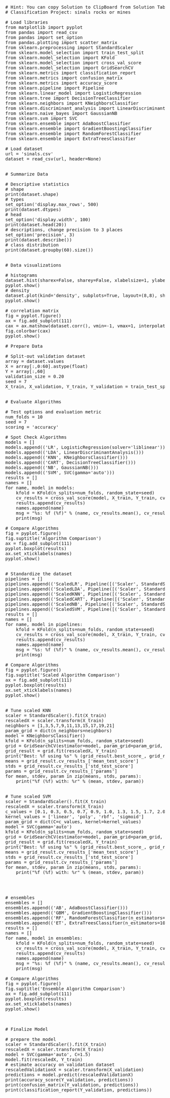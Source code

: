 <pre class="file" data-target="clipboard">
# Hint: You can copy Solution to ClipBoard from Solution Tab
# Classification Project: sinals rocks or mines

# Load libraries
from matplotlib import pyplot
from pandas import read_csv
from pandas import set_option
from pandas.plotting import scatter_matrix
from sklearn.preprocessing import StandardScaler
from sklearn.model_selection import train_test_split
from sklearn.model_selection import KFold
from sklearn.model_selection import cross_val_score
from sklearn.model_selection import GridSearchCV
from sklearn.metrics import classification_report
from sklearn.metrics import confusion_matrix
from sklearn.metrics import accuracy_score
from sklearn.pipeline import Pipeline
from sklearn.linear_model import LogisticRegression
from sklearn.tree import DecisionTreeClassifier
from sklearn.neighbors import KNeighborsClassifier
from sklearn.discriminant_analysis import LinearDiscriminantAnalysis
from sklearn.naive_bayes import GaussianNB
from sklearn.svm import SVC
from sklearn.ensemble import AdaBoostClassifier
from sklearn.ensemble import GradientBoostingClassifier
from sklearn.ensemble import RandomForestClassifier
from sklearn.ensemble import ExtraTreesClassifier

# Load dataset
url = 'sinals.csv'
dataset = read_csv(url, header=None)


# Summarize Data

# Descriptive statistics
# shape
print(dataset.shape)
# types
set_option('display.max_rows', 500)
print(dataset.dtypes)
# head
set_option('display.width', 100)
print(dataset.head(20))
# descriptions, change precision to 3 places
set_option('precision', 3)
print(dataset.describe())
# class distribution
print(dataset.groupby(60).size())


# Data visualizations

# histograms
dataset.hist(sharex=False, sharey=False, xlabelsize=1, ylabelsize=1)
pyplot.show()
# density
dataset.plot(kind='density', subplots=True, layout=(8,8), sharex=False, legend=False, fontsize=1)
pyplot.show()

# correlation matrix
fig = pyplot.figure()
ax = fig.add_subplot(111)
cax = ax.matshow(dataset.corr(), vmin=-1, vmax=1, interpolation='none')
fig.colorbar(cax)
pyplot.show()

# Prepare Data

# Split-out validation dataset
array = dataset.values
X = array[:,0:60].astype(float)
Y = array[:,60]
validation_size = 0.20
seed = 7
X_train, X_validation, Y_train, Y_validation = train_test_split(X, Y, test_size=validation_size, random_state=seed)


# Evaluate Algorithms

# Test options and evaluation metric
num_folds = 10
seed = 7
scoring = 'accuracy'

# Spot Check Algorithms
models = []
models.append(('LR', LogisticRegression(solver='liblinear')))
models.append(('LDA', LinearDiscriminantAnalysis()))
models.append(('KNN', KNeighborsClassifier()))
models.append(('CART', DecisionTreeClassifier()))
models.append(('NB', GaussianNB()))
models.append(('SVM', SVC(gamma='auto')))
results = []
names = []
for name, model in models:
	kfold = KFold(n_splits=num_folds, random_state=seed)
	cv_results = cross_val_score(model, X_train, Y_train, cv=kfold, scoring=scoring)
	results.append(cv_results)
	names.append(name)
	msg = "%s: %f (%f)" % (name, cv_results.mean(), cv_results.std())
	print(msg)

# Compare Algorithms
fig = pyplot.figure()
fig.suptitle('Algorithm Comparison')
ax = fig.add_subplot(111)
pyplot.boxplot(results)
ax.set_xticklabels(names)
pyplot.show()


# Standardize the dataset
pipelines = []
pipelines.append(('ScaledLR', Pipeline([('Scaler', StandardScaler()),('LR', LogisticRegression(solver='liblinear'))])))
pipelines.append(('ScaledLDA', Pipeline([('Scaler', StandardScaler()),('LDA', LinearDiscriminantAnalysis())])))
pipelines.append(('ScaledKNN', Pipeline([('Scaler', StandardScaler()),('KNN', KNeighborsClassifier())])))
pipelines.append(('ScaledCART', Pipeline([('Scaler', StandardScaler()),('CART', DecisionTreeClassifier())])))
pipelines.append(('ScaledNB', Pipeline([('Scaler', StandardScaler()),('NB', GaussianNB())])))
pipelines.append(('ScaledSVM', Pipeline([('Scaler', StandardScaler()),('SVM', SVC(gamma='auto'))])))
results = []
names = []
for name, model in pipelines:
	kfold = KFold(n_splits=num_folds, random_state=seed)
	cv_results = cross_val_score(model, X_train, Y_train, cv=kfold, scoring=scoring)
	results.append(cv_results)
	names.append(name)
	msg = "%s: %f (%f)" % (name, cv_results.mean(), cv_results.std())
	print(msg)

# Compare Algorithms
fig = pyplot.figure()
fig.suptitle('Scaled Algorithm Comparison')
ax = fig.add_subplot(111)
pyplot.boxplot(results)
ax.set_xticklabels(names)
pyplot.show()


# Tune scaled KNN
scaler = StandardScaler().fit(X_train)
rescaledX = scaler.transform(X_train)
neighbors = [1,3,5,7,9,11,13,15,17,19,21]
param_grid = dict(n_neighbors=neighbors)
model = KNeighborsClassifier()
kfold = KFold(n_splits=num_folds, random_state=seed)
grid = GridSearchCV(estimator=model, param_grid=param_grid, scoring=scoring, cv=kfold, iid=True)
grid_result = grid.fit(rescaledX, Y_train)
print("Best: %f using %s" % (grid_result.best_score_, grid_result.best_params_))
means = grid_result.cv_results_['mean_test_score']
stds = grid_result.cv_results_['std_test_score']
params = grid_result.cv_results_['params']
for mean, stdev, param in zip(means, stds, params):
    print("%f (%f) with: %r" % (mean, stdev, param))


# Tune scaled SVM
scaler = StandardScaler().fit(X_train)
rescaledX = scaler.transform(X_train)
c_values = [0.1, 0.3, 0.5, 0.7, 0.9, 1.0, 1.3, 1.5, 1.7, 2.0]
kernel_values = ['linear', 'poly', 'rbf', 'sigmoid']
param_grid = dict(C=c_values, kernel=kernel_values)
model = SVC(gamma='auto')
kfold = KFold(n_splits=num_folds, random_state=seed)
grid = GridSearchCV(estimator=model, param_grid=param_grid, scoring=scoring, cv=kfold, iid=True)
grid_result = grid.fit(rescaledX, Y_train)
print("Best: %f using %s" % (grid_result.best_score_, grid_result.best_params_))
means = grid_result.cv_results_['mean_test_score']
stds = grid_result.cv_results_['std_test_score']
params = grid_result.cv_results_['params']
for mean, stdev, param in zip(means, stds, params):
    print("%f (%f) with: %r" % (mean, stdev, param))




# ensembles
ensembles = []
ensembles.append(('AB', AdaBoostClassifier()))
ensembles.append(('GBM', GradientBoostingClassifier()))
ensembles.append(('RF', RandomForestClassifier(n_estimators=10)))
ensembles.append(('ET', ExtraTreesClassifier(n_estimators=10)))
results = []
names = []
for name, model in ensembles:
	kfold = KFold(n_splits=num_folds, random_state=seed)
	cv_results = cross_val_score(model, X_train, Y_train, cv=kfold, scoring=scoring)
	results.append(cv_results)
	names.append(name)
	msg = "%s: %f (%f)" % (name, cv_results.mean(), cv_results.std())
	print(msg)

# Compare Algorithms
fig = pyplot.figure()
fig.suptitle('Ensemble Algorithm Comparison')
ax = fig.add_subplot(111)
pyplot.boxplot(results)
ax.set_xticklabels(names)
pyplot.show()



# Finalize Model

# prepare the model
scaler = StandardScaler().fit(X_train)
rescaledX = scaler.transform(X_train)
model = SVC(gamma='auto', C=1.5)
model.fit(rescaledX, Y_train)
# estimate accuracy on validation dataset
rescaledValidationX = scaler.transform(X_validation)
predictions = model.predict(rescaledValidationX)
print(accuracy_score(Y_validation, predictions))
print(confusion_matrix(Y_validation, predictions))
print(classification_report(Y_validation, predictions))



</pre>